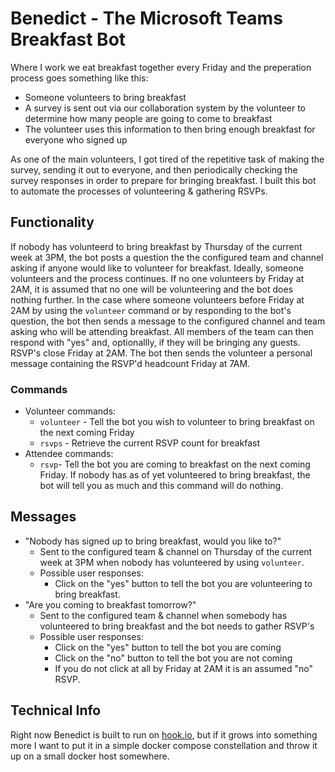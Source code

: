 # Benedict - The Microsoft Teams Breakfast Bot
Where I work we eat breakfast together every Friday and the preperation process goes something like this:
- Someone volunteers to bring breakfast
- A survey is sent out via our collaboration system by the volunteer to determine how many people are going to come to breakfast
- The volunteer uses this information to then bring enough breakfast for everyone who signed up

As one of the main volunteers, I got tired of the repetitive task of making the survey, sending it out to everyone, and then periodically checking the survey responses in order to prepare for bringing breakfast.
I built this bot to automate the processes of volunteering & gathering RSVPs.

## Functionality
If nobody has volunteerd to bring breakfast by Thursday of the current week at 3PM, the bot posts a question the the configured
team and channel asking if anyone would like to volunteer for breakfast. Ideally, someone volunteers and the process continues.
If no one volunteers by Friday at 2AM, it is assumed that no one will be volunteering and the bot does nothing further. In the case
where someone volunteers before Friday at 2AM by using the `volunteer` command or by responding to the bot's question, the bot
then sends a message to the configured channel and team asking who will be attending breakfast. All members of the team can then respond
with "yes" and, optionallly, if they will be bringing any guests. RSVP's close Friday at 2AM. The bot then sends the volunteer a personal
message containing the RSVP'd headcount Friday at 7AM.

### Commands
- Volunteer commands:
    - `volunteer` - Tell the bot you wish to volunteer to bring breakfast on the next coming Friday
    - `rsvps` - Retrieve the current RSVP count for breakfast
- Attendee commands:
    - `rsvp`- Tell the bot you are coming to breakfast on the next coming Friday. If nobody has as of yet volunteered to bring breakfast, the bot will tell you as much and this command will do nothing.
## Messages
- "Nobody has signed up to bring breakfast, would you like to?"
    - Sent to the configured team & channel on Thursday of the current week at 3PM when nobody has volunteered by using `volunteer`.
    - Possible user responses:
        - Click on the "yes" button to tell the bot you are volunteering to bring breakfast.
- "Are you coming to breakfast tomorrow?"
    - Sent to the configured team & channel when somebody has volunteered to bring breakfast and the bot needs to gather RSVP's
    - Possible user responses:
        - Click on the "yes" button to tell the bot you are coming
        - Click on the "no" button to tell the bot you are not coming
        - If you do not click at all by Friday at 2AM it is an assumed "no" RSVP.

## Technical Info
Right now Benedict is built to run on [hook.io](https://hook.io), but if it grows into something more I want to put it in a simple docker compose constellation and throw it up on a small docker host somewhere.
